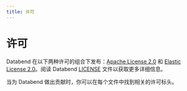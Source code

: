 ```yaml
---
title: 许可
---
```


# 许可

Databend 在以下两种许可的组合下发布：[Apache License 2.0](https://apache.org/licenses/LICENSE-2.0.txt) 和 [Elastic License 2.0](https://www.elastic.co/licensing/elastic-license)。阅读 Databend [LICENSE](https://github.com/databendlabs/databend/blob/main/LICENSE) 文件以获取更多详细信息。

当为 Databend 做出贡献时，你可以在每个文件中找到相关的许可标头。
